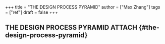+++
title = "THE DESIGN PROCESS PYRAMID"
author = ["Max Zhang"]
tags = ["ref"]
draft = false
+++

## THE DESIGN PROCESS PYRAMID <span class="tag"><span class="ATTACH">ATTACH</span></span> {#the-design-process-pyramid}
